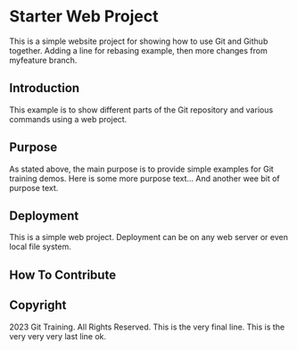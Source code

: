 # Starter Web Project

This is a simple website project for showing how to use Git and Github together. Adding a line for rebasing example, then more changes from myfeature branch.

## Introduction

This example is to show different parts of the Git repository and various commands using a web project.

## Purpose

As stated above, the main purpose is to provide simple examples for Git training demos.
Here is some more purpose text...
And another wee bit of purpose text.

## Deployment

This is a simple web project. Deployment can be on any web server or even local file system.

## How To Contribute

## Copyright
2023 Git Training. All Rights Reserved.
This is the very final line.
This is the very very very last line ok.